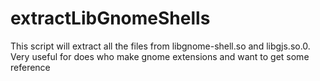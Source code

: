 # extractLibGnomeShells
This script will extract all the files from libgnome-shell.so and libgjs.so.0. 
Very useful for does who make gnome extensions and want to get some reference
